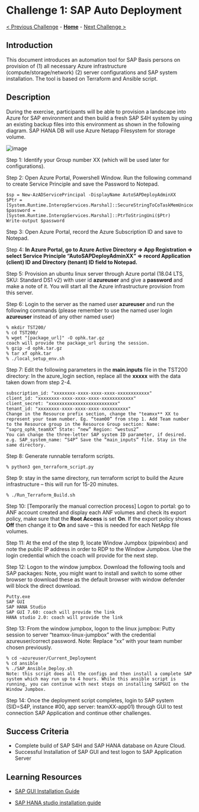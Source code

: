 # Challenge 1: SAP Auto Deployment

[< Previous Challenge](./00-prereqs.md) - **[Home](../README.md)** - [Next Challenge >](./02-Azure-Monitor.md)

## Introduction

This document introduces an automation tool for SAP Basis persons on provision of (1) all necessary Azure infrastructure (compute/storage/network) (2) server configurations and SAP system installation. The tool is based on Terraform and Ansible script.

## Description

During the exercise, participants will be able to provision a landscape into Azure for SAP environment and then build a fresh SAP S4H system by using an existing backup files into this environment as shown in the following diagram. SAP HANA DB will use Azure Netapp Filesystem for storage volume. 

![image](https://user-images.githubusercontent.com/73615525/115279764-f99d4080-a0fb-11eb-9e56-d43ee96fe173.png)

Step 1: Identify your Group number XX (which will be used later for configurations).

Step 2: Open Azure Portal, Powershell Window. Run the following command to create Service Principle and save the Password to Notepad.
```
$sp = New-AzADServicePrincipal -DisplayName AutoSAPDeployAdminXX
$Ptr = [System.Runtime.InteropServices.Marshal]::SecureStringToCoTaskMemUnicode($sp.Secret)
$password = [System.Runtime.InteropServices.Marshal]::PtrToStringUni($Ptr)
Write-output $password
```
Step 3: Open Azure Portal, record the Azure Subscription ID and save to Notepad.

Step 4: **In Azure Portal, go to Azure Active Directory => App Registration => select Service Principle “AutoSAPDeployAdminXX” => record Application (client) ID and Directory (tenant) ID field to Notepad.**

Step 5: Provision an ubuntu linux server through Azure portal (18.04 LTS, SKU: Standard DS1 v2) with user id **azureuser** and give a **password** and make a note of it. You will start all the Azure infrastructure provision from this server.

Step 6: Login to the server as the named user **azureuser** and run the following commands (please remember to use the named user login **azureuser** instead of any other named user)

```
% mkdir TST200/
% cd TST200/
% wget "[package_url]" -O ophk.tar.gz
coach will provide the package_url during the session.
% gzip -d ophk.tar.gz
% tar xf ophk.tar
% ./local_setup_env.sh
```
Step 7: Edit the following parameters in the **main.inputs** file in the TST200 directory: In the azure_login section, replace all the **xxxxx** with the data taken down from step 2-4.
```
subscription_id: "xxxxxxxx-xxxx-xxxx-xxxx-xxxxxxxxxxxx"
client_id: "xxxxxxxx-xxxx-xxxx-xxxx-xxxxxxxxxxxx"
client_secret: "xxxxxxxxxxxxxxxxxxxxxxxxxx"
tenant_id: "xxxxxxxx-xxxx-xxxx-xxxx-xxxxxxxxxx"
Change in the Resource prefix section, change the "teamxx** XX to represent your team number. Eg. “team00” from step 1. Add Team number to the Resource group in the Resource Group section: Name: “saprg_ophk_teamXX” State: “new” Region: “westus2”
You can change the three-letter SAP system ID parameter, if desired. e.g. SAP_system_name: “S4P” Save the “main_inputs” file. Stay in the same directory.
```
Step 8: Generate runnable terraform scripts.
```
% python3 gen_terraform_script.py
```
Step 9: stay in the same directory, run terraform script to build the Azure infrastructure – this will run for 15-20 minutes.
```
% ./Run_Terraform_Build.sh
```
Step 10: [Temporarily the manual correction process] Logon to portal: go to ANF account created and display each ANF volumes and check its export policy, make sure that the **Root Access** is set **On**. If the export policy shows **Off** then change it to **On** and save – this is needed for each NetApp file volumes.

Step 11: At the end of the step 9, locate Window Jumpbox (pipwinbox) and note the public IP address in order to RDP to the Window Jumpbox. Use the login credential which the coach will provide for the next step.

Step 12: Logon to the window jumpbox. Download the following tools and SAP packages: Note, you might want to install and switch to some other browser to download these as the default browser with window defender will block the direct download.

```
Putty.exe
SAP GUI
SAP HANA Studio
SAP GUI 7.60: coach will provide the link
HANA studio 2.0: coach will provide the link
```
Step 13: From the window jumpbox, logon to the linux jumpbox: Putty session to server “teamxx-linux-jumpbox” with the credential azureuser/correct password. Note: Replace “xx” with your team number chosen previously.
```
% cd ~azureuser/Current_Deployment
% cd ansible
% ./SAP_Ansible_Deploy.sh
Note: this script does all the configs and then install a complete SAP system which may run up to 4 hours. While this ansible script is running, you can continue with next steps on installing SAPGUI on the Window Jumpbox.
```
Step 14: Once the deployment script completes, login to SAP system (SID=S4P, instance #00, app server: teamXX-app01) through GUI to test connection SAP Application and continue other challenges.

## Success Criteria

- Complete build of SAP S4H and SAP HANA database on Azure Cloud.
- Successful Installation of SAP GUI and test logon to SAP Application Server

## Learning Resources

- [SAP GUI Installation Guide](https://help.sap.com/viewer/1ebe3120fd734f67afc57b979c3e2d46/760.05/en-US)

- [SAP HANA studio installation guide](https://help.sap.com/viewer/a2a49126a5c546a9864aae22c05c3d0e/2.0.01/en-US)
